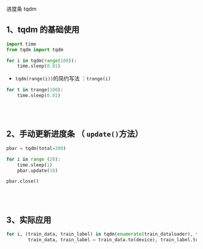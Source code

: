 进度条 tqdm



## 1、tqdm 的基础使用

```python
import time
from tqdm import tqdm

for i in tqdm(range(100)):
    time.sleep(0.01)
```



- `tqdm(range(i))`的简约写法 ：`trange(i)`

```python
for t in trange(100):
    time.sleep(0.01)
```



<br />

<br />

## 2、手动更新进度条 （ `update()`方法）



```python
pbar = tqdm(total=200)

for i in range (20):
    time.sleep(1)
    pbar.update(10)

pbar.close()
```





<br />

<br />

## 3、实际应用 



```python
for i, (train_data, train_label) in tqdm(enumerate(train_dataloader), total=len(train_dataloader)):
		train_data, train_label = train_data.to(device), train_label.to(device)
```

